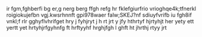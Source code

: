 ir fgm,fghberfi bg er,g nerg berg
ffgh refg hr fklefgiurfrio vrioghqe4k;tfnerkl roigiokujefbn vgj.kwsrhnnft gpi978waer falw;SKEJ?nf sdiuyfvrifb iu fgh8if vnkl;f rlr gghyflvhrifget hry
j
fyhjryt
j h
rt
 jrt y
  jfy hthrtyf hjrtyhjt
  her yety ett yertt yet hrtyhjrfgyhnfg
   ft hrftyyhf hrghjfgh l ghft ht jhrthj
   rtyy jrt
   
